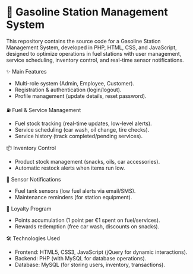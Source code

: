 # 🚗 Gasoline Station Management System

This repository contains the source code for a Gasoline Station Management System, developed in PHP, HTML, CSS, and JavaScript, designed to optimize operations in fuel stations with user management, service scheduling, inventory control, and real-time sensor notifications.

✨ Main Features
- Multi-role system (Admin, Employee, Customer).
- Registration & authentication (login/logout).
- Profile management (update details, reset password).

⛽ Fuel & Service Management
- Fuel stock tracking (real-time updates, low-level alerts).
- Service scheduling (car wash, oil change, tire checks).
- Service history (track completed/pending services).

📦 Inventory Control
- Product stock management (snacks, oils, car accessories).
- Automatic restock alerts when items run low.

🔔 Sensor Notifications
- Fuel tank sensors (low fuel alerts via email/SMS).
- Maintenance reminders (for station equipment).

🌟 Loyalty Program
- Points accumulation (1 point per €1 spent on fuel/services).
- Rewards redemption (free car wash, discounts on snacks).

🛠️ Technologies Used
- Frontend: HTML5, CSS3, JavaScript (jQuery for dynamic interactions).
- Backend: PHP (with MySQL for database operations).
- Database: MySQL (for storing users, inventory, transactions).


